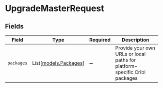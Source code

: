 # UpgradeMasterRequest


## Fields

| Field                                                                     | Type                                                                      | Required                                                                  | Description                                                               |
| ------------------------------------------------------------------------- | ------------------------------------------------------------------------- | ------------------------------------------------------------------------- | ------------------------------------------------------------------------- |
| `packages`                                                                | List[[models.Packages](../models/packages.md)]                            | :heavy_minus_sign:                                                        | Provide your own URLs or local paths for platform-specific Cribl packages |